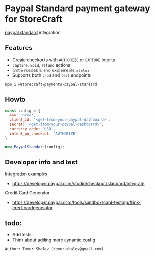 # Paypal Standard payment gateway for **StoreCraft**

[paypal standard](https://developer.paypal.com/docs/checkout/standard/) integration

## Features
- Create checkouts with `AUTHORIZE` or `CAPTURE` intents
- `capture`, `void`, `refund` actions
- Get a readable and explainable `status`
- Supports both `prod` and `test` endpoints

```bash
npm i @storecraft/payments-paypal-standard
```

## Howto

```js
const config = {
  env: 'prod',
  client_id: '<get-from-your-paypal-dashboard>',
  secret: '<get-from-your-paypal-dashboard>',
  currency_code: 'USD',
  intent_on_checkout: 'AUTHORIZE'
}

new PaypalStandard(config);
```

## Developer info and test

Integration examples
- https://developer.paypal.com/studio/checkout/standard/integrate

Credit Card Generator
- https://developer.paypal.com/tools/sandbox/card-testing/#link-creditcardgenerator

## todo:
- Add tests
- Think about adding more dynamic config 

```text
Author: Tomer Shalev (tomer.shalev@gmail.com)
```